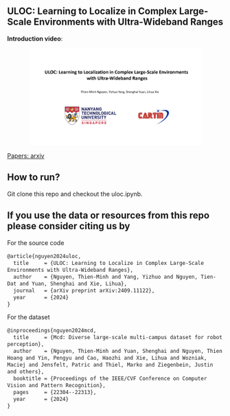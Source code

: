 ## ULOC: Learning to Localize in Complex Large-Scale Environments with Ultra-Wideband Ranges

<!-- ![uloc_network](https://github.com/user-attachments/assets/e5431c4e-ac32-435a-b8ef-5349118211e6)
<div style="text-align: center;">
    Design of the learning model
</div>

<br/> -->

**Introduction video**:
<div align="center">
    <a href="https://youtu.be/vNIGS4iio8o" target="_blank">
    <img src="resources/uloc_thumbnail.jpg" width=80% />
</div>

Papers:
[arxiv](https://arxiv.org/pdf/2409.11122)

## How to run?

Git clone this repo and checkout the uloc.ipynb.

## If you use the data or resources from this repo please consider citing us by

For the source code
```
@article{nguyen2024uloc,
  title     = {ULOC: Learning to Localize in Complex Large-Scale Environments with Ultra-Wideband Ranges},
  author    = {Nguyen, Thien-Minh and Yang, Yizhuo and Nguyen, Tien-Dat and Yuan, Shenghai and Xie, Lihua},
  journal   = {arXiv preprint arXiv:2409.11122},
  year      = {2024}
}
```

For the dataset
```
@inproceedings{nguyen2024mcd,
  title     = {Mcd: Diverse large-scale multi-campus dataset for robot perception},
  author    = {Nguyen, Thien-Minh and Yuan, Shenghai and Nguyen, Thien Hoang and Yin, Pengyu and Cao, Haozhi and Xie, Lihua and Wozniak, Maciej and Jensfelt, Patric and Thiel, Marko and Ziegenbein, Justin and others},
  booktitle = {Proceedings of the IEEE/CVF Conference on Computer Vision and Pattern Recognition},
  pages     = {22304--22313},
  year      = {2024}
}
```
